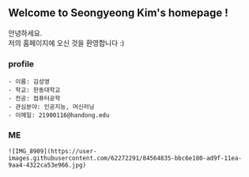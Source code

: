 ## Welcome to Seongyeong Kim's homepage !
안녕하세요.   
저의 홈페이지에 오신 것을 환영합니다 :)

### profile
```mark
- 이름: 김성영
- 학교: 한동대학교
- 전공: 컴퓨터공학
- 관심분야: 인공지능, 머신러닝
- 이메일: 21900116@handong.edu
```

### ME
```mark
![IMG_8909](https://user-images.githubusercontent.com/62272291/84564835-bbc6e180-ad9f-11ea-9aa4-4322ca53e966.jpg)
```
